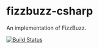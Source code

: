 # fizzbuzz-csharp
An implementation of FizzBuzz.

[![Build Status](https://travis-ci.com/AaronRobson/fizzbuzz-csharp.svg?branch=master)](https://travis-ci.com/AaronRobsonAaronRobson/fizzbuzz-csharp)
